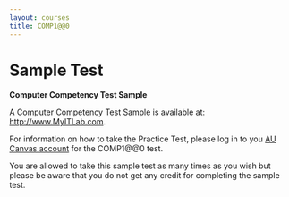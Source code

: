 ```yaml
---
layout: courses
title: COMP1@@0
---
```


# Sample Test

__Computer Competency Test Sample__

A Computer Competency Test Sample is available at: <http://www.MyITLab.com>.

For information on how to take the Practice Test, please log in to you [AU Canvas account](https://auburn.instructure.com/) for the COMP1@@0 test.

You are allowed to take this sample test as many times as you wish but please be aware that you do not get any credit for completing the sample test.